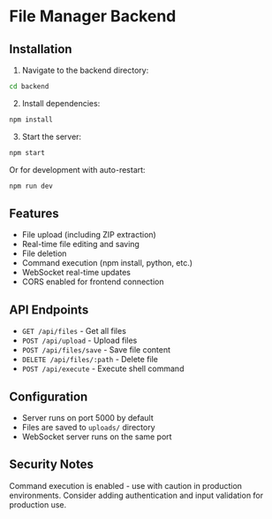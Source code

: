 
# File Manager Backend

## Installation

1. Navigate to the backend directory:
```bash
cd backend
```

2. Install dependencies:
```bash
npm install
```

3. Start the server:
```bash
npm start
```

Or for development with auto-restart:
```bash
npm run dev
```

## Features

- File upload (including ZIP extraction)
- Real-time file editing and saving
- File deletion
- Command execution (npm install, python, etc.)
- WebSocket real-time updates
- CORS enabled for frontend connection

## API Endpoints

- `GET /api/files` - Get all files
- `POST /api/upload` - Upload files
- `POST /api/files/save` - Save file content
- `DELETE /api/files/:path` - Delete file
- `POST /api/execute` - Execute shell command

## Configuration

- Server runs on port 5000 by default
- Files are saved to `uploads/` directory
- WebSocket server runs on the same port

## Security Notes

Command execution is enabled - use with caution in production environments.
Consider adding authentication and input validation for production use.
